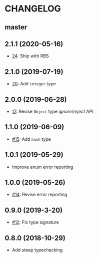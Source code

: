 # CHANGELOG

## master

## 2.1.1 (2020-05-16)

* [24](https://github.com/soutaro/strong_json/pull/24): Ship with RBS

## 2.1.0 (2019-07-19)

* [20](https://github.com/soutaro/strong_json/pull/20): Add `integer` type

## 2.0.0 (2019-06-28)

* [17](https://github.com/soutaro/strong_json/pull/17): Revise `Object` type _ignore_/_reject_ API

## 1.1.0 (2019-06-09)

* [#15](https://github.com/soutaro/strong_json/pull/15): Add `hash` type

## 1.0.1 (2019-05-29)

* Improve enum error reporting

## 1.0.0 (2019-05-26)

* [#14](https://github.com/soutaro/strong_json/pull/14): Revise error reporting

## 0.9.0 (2019-3-20)

* [#12](https://github.com/soutaro/strong_json/pull/12): Fix type signature

## 0.8.0 (2018-10-29)

* Add steep typechecking

